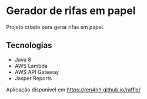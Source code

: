 # Gerador de rifas em papel

Projeto criado para gerar rifas em papel.

## Tecnologias

- Java 8
- AWS Lambda
- AWS API Gateway
- Jasper Reports

Aplicação disponivel em https://ren4nh.github.io/raffle/
